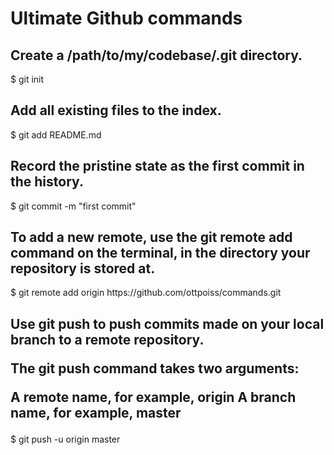<h1>Ultimate Github commands</h1>
<h2>Create a /path/to/my/codebase/.git directory.</h2>
$ git init

<h2>Add all existing files to the index.</h2>
$ git add README.md

<h2>Record the pristine state as the first commit in the history.</h2>
$ git commit -m "first commit"

<h2>To add a new remote, use the git remote add command on the terminal, in the directory your repository is stored at.</h2>
$ git remote add origin https://github.com/ottpoiss/commands.git

<h2>Use git push to push commits made on your local branch to a remote repository.

The git push command takes two arguments:

A remote name, for example, origin
A branch name, for example, master</h2>

$ git push -u origin master